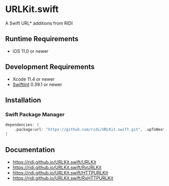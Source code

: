 # URLKit.swift

 A Swift URL* additions from RIDI

## Runtime Requirements

- iOS 11.0 or newer

## Development Requirements

- Xcode 11.4 or newer
- [Swiftlint](https://github.com/realm/SwiftLint) 0.39.1 or newer

## Installation

### Swift Package Manager

```swift
dependencies: [
    .package(url: "https://github.com/ridi/URLKit.swift.git", .upToNextMinor(from: "0.1.0"))
]
```

## Documentation

- https://ridi.github.io/URLKit.swift/URLKit
- https://ridi.github.io/URLKit.swift/RxURLKit
- https://ridi.github.io/URLKit.swift/HTTPURLKit
- https://ridi.github.io/URLKit.swift/RxHTTPURLKit
